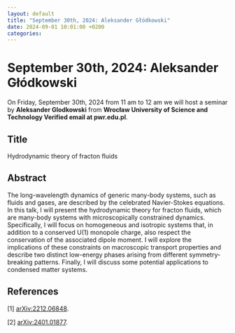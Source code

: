 ```yaml
---
layout: default
title: "September 30th, 2024: Aleksander Głódkowski"
date: 2024-09-01 10:01:00 +0200
categories:
---
```


# September 30th, 2024: Aleksander Głódkowski

On Friday, September 30th, 2024 from 11 am to 12 am we will host a seminar by **Aleksander Glodkowski** from **Wrocław University of Science and Technology
Verified email at pwr.edu.pl**. 

## Title

Hydrodynamic theory of fracton fluids


## Abstract 

The long-wavelength dynamics of generic many-body systems, such as fluids and gases, are described by the celebrated Navier-Stokes equations. In this talk, I will present the hydrodynamic theory for fracton fluids, which are many-body systems with microscopically constrained dynamics. Specifically, I will focus on homogeneous and isotropic systems that, in addition to a conserved U(1) monopole charge, also respect the conservation of the associated dipole moment. I will explore the implications of these constraints on macroscopic transport properties and describe two distinct low-energy phases arising from different symmetry-breaking patterns. Finally, I will discuss some potential applications to condensed matter systems.


## References 

[1] [arXiv:2212.06848](https://arxiv.org/abs/2212.06848).

[2] [arXiv:2401.01877](https://arxiv.org/abs/2401.01877).






